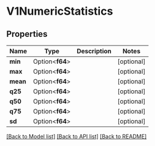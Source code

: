 # V1NumericStatistics

## Properties

Name | Type | Description | Notes
------------ | ------------- | ------------- | -------------
**min** | Option<**f64**> |  | [optional]
**max** | Option<**f64**> |  | [optional]
**mean** | Option<**f64**> |  | [optional]
**q25** | Option<**f64**> |  | [optional]
**q50** | Option<**f64**> |  | [optional]
**q75** | Option<**f64**> |  | [optional]
**sd** | Option<**f64**> |  | [optional]

[[Back to Model list]](../README.md#documentation-for-models) [[Back to API list]](../README.md#documentation-for-api-endpoints) [[Back to README]](../README.md)


